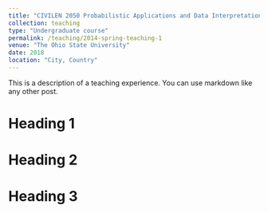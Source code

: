 ```yaml
---
title: "CIVILEN 2050 Probabilistic Applications and Data Interpretation in Civil and Environmental Engineering"
collection: teaching
type: "Undergraduate course"
permalink: /teaching/2014-spring-teaching-1
venue: "The Ohio State University"
date: 2018
location: "City, Country"
---
```


This is a description of a teaching experience. You can use markdown like any other post.

Heading 1
======

Heading 2
======

Heading 3
======